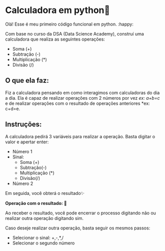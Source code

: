 # Calculadora em python🔢

Olá! Esse é meu primeiro código funcional em python. :happy:

Com base no curso da DSA (Data Science Academy), construí uma calculadora que realiza as seguintes operações: 

- Soma (+)
- Subtração (-)
- Multiplicação (*)
- Divisão (/)

## O que ela faz:

Fiz a calculadora pensando em como interagimos com calculadoras do dia a dia. Ela é capaz de realizar operações com 2 números por vez *ex: a+b=c* e de realizar operações com o resultado de operações anteriores *ex: c+d=e.

## Instruções:

A calculadora pedirá 3 variáveis para realizar a operação. Basta digitar o valor e apertar enter:

- Número 1
- Sinal:
  - Soma (+)
  - Subtração(-)
  - Multiplicação (*)
  - Divisão(/)
- Número 2

Em seguida, você obterá o resultado:sparkles:

**Operação com o resultado: :symbols:**

Ao receber o resultado, você pode encerrar o processo digitando não ou realizar outra operação digitando sim.

Caso deseje realizar outra operação, basta seguir os mesmos passos:

- Selecionar o sinal: +,-,*,/
- Selecionar o segundo número